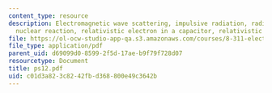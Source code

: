 ```yaml
---
content_type: resource
description: Electromagnetic wave scattering, impulsive radiation, radiation after
  nuclear reaction, relativistic electron in a capacitor, relativistic circular motion.
file: https://ol-ocw-studio-app-qa.s3.amazonaws.com/courses/8-311-electromagnetic-theory-spring-2004/c01d3a823c8242fbd368800e49c3642b_ps12.pdf
file_type: application/pdf
parent_uid: d69099d0-8599-2f5d-17ae-b9f79f728d07
resourcetype: Document
title: ps12.pdf
uid: c01d3a82-3c82-42fb-d368-800e49c3642b
---
```

